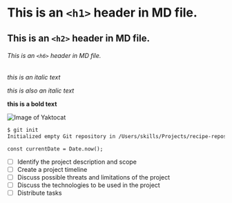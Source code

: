 # This is an `<h1>` header in MD file.

## This is an `<h2>` header in MD file.

###### This is an `<h6>` header in MD file.

*this is an italic text*

_this is also an italic text_

**this is a bold text**

![Image of Yaktocat](https://octodex.github.com/images/yaktocat.png)

```bash
$ git init
Initialized empty Git repository in /Users/skills/Projects/recipe-repository/.git/
```

```javasccript
const currentDate = Date.now();
```

- [ ] Identify the project description and scope
- [ ] Create a project timeline
- [ ] Discuss possible threats and limitations of the project
- [ ] Discuss the technologies to be used in the project
- [ ] Distribute tasks
